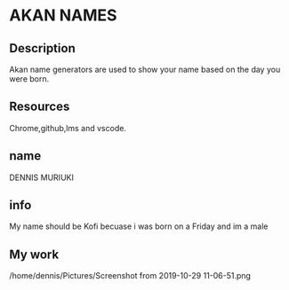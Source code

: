 # AKAN NAMES

## Description
Akan name generators are used to show your name based on the day you were born.

## Resources
Chrome,github,lms and vscode.

## name
DENNIS MURIUKI

## info
My name should be Kofi becuase i was born on a Friday and im a male

## My work
/home/dennis/Pictures/Screenshot from 2019-10-29 11-06-51.png

